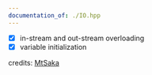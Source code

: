 ```yaml
---
documentation_of: ./IO.hpp
---
```


- [x] in-stream and out-stream overloading
- [x] variable initialization

credits: [MtSaka](https://github.com/MtSaka/library)